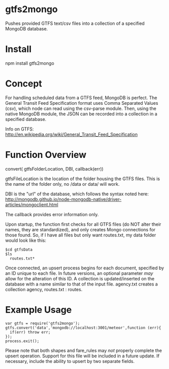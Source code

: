 gtfs2mongo
==========

Pushes provided GTFS text/csv files into a collection of a specified MongoDB database.

Install
===
npm install gtfs2mongo

Concept
===

For handling scheduled data from a GTFS feed, MongoDB is perfect. The General Transit Feed Specification format uses Comma Separated Values (csv), which node can read using the csv-parse module. Then, using the native MongoDB module, the JSON can be recorded into a collection in a specified database. 

Info on GTFS: http://en.wikipedia.org/wiki/General_Transit_Feed_Specification

Function Overview
========

convert( gtfsFolderLocation, DBI, callback(err))

gtfsFileLocation is the location of the folder housing the GTFS files. This is the name of the folder only, no /data or data/ will work.

DBI is the "url" of the database, which follows the syntax noted here: http://mongodb.github.io/node-mongodb-native/driver-articles/mongoclient.html

The callback provides error information only.

Upon startup, the function first checks for all GTFS files (do NOT alter their names, they are standardized), and only creates Mongo connections for those found. So, if I have all files but only want routes.txt, my data folder would look like this:

````
$cd gtfsData
$ls
  routes.txt*
````

Once connected, an upsert process begins for each document, specified by an ID unique to each file. In future versions, an optional parameter *may* allow for the alteration of this ID. A collection is updated/inserted on the database with a name similar to that of the input file. agency.txt creates a collection agency, routes.txt : routes. 

Example Usage
========

````
var gtfs = require('gtfs2mongo');
gtfs.convert('data','mongodb://localhost:3001/meteor',function (err){
  if(err) throw err;
});
process.exit();
````

Please note that both shapes and fare_rules may *not* properly complete the upsert operation. Support for this file will be included in a future update. If necessary, include the ability to upsert by two separate fields.
